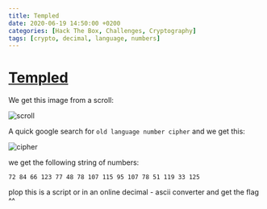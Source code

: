 ```yaml
---
title: Templed
date: 2020-06-19 14:50:00 +0200
categories: [Hack The Box, Challenges, Cryptography]
tags: [crypto, decimal, language, numbers]
---
```


# [Templed](https://app.hackthebox.eu/challenges/97)

We get this image from a scroll:

![scroll]({{site.baseurl}}/assets/img/HackTheBox/crypto/Scroll.png)

A quick google search for `old language number cipher` and we get this:

![cipher]({{site.baseurl}}/assets/img/HackTheBox/crypto/cipher.jpg)

we get the following string of numbers:

`72 84 66 123 77 48 78 107 115 95 107 78 51 119 33 125`

plop this is a script or in an online decimal - ascii converter and get the flag ^^